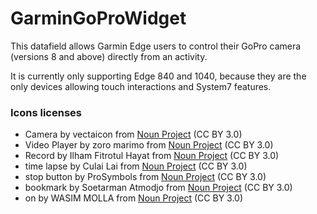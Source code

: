 # GarminGoProWidget

This datafield allows Garmin Edge users to control their GoPro camera (versions 8 and above) directly from an activity.

It is currently only supporting Edge 840 and 1040, because they are the only devices allowing touch interactions and System7 features.

### Icons licenses

- Camera by vectaicon from <a href="https://thenounproject.com/browse/icons/term/camera/" target="_blank" title="Camera Icons">Noun Project</a> (CC BY 3.0)
- Video Player by zoro marimo from <a href="https://thenounproject.com/browse/icons/term/video-player/" target="_blank" title="Video Player Icons">Noun Project</a> (CC BY 3.0)
- Record by Ilham Fitrotul Hayat from <a href="https://thenounproject.com/browse/icons/term/record/" target="_blank" title="Record Icons">Noun Project</a> (CC BY 3.0)
- time lapse by Culai Lai from <a href="https://thenounproject.com/browse/icons/term/time-lapse/" target="_blank" title="time lapse Icons">Noun Project</a> (CC BY 3.0)
- stop button by ProSymbols from <a href="https://thenounproject.com/browse/icons/term/stop-button/" target="_blank" title="stop button Icons">Noun Project</a> (CC BY 3.0)
- bookmark by Soetarman Atmodjo from <a href="https://thenounproject.com/browse/icons/term/bookmark/" target="_blank" title="bookmark Icons">Noun Project</a> (CC BY 3.0)
- on by WASIM MOLLA from <a href="https://thenounproject.com/browse/icons/term/on/" target="_blank" title="on Icons">Noun Project</a> (CC BY 3.0)